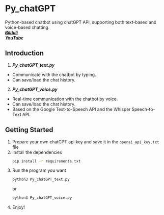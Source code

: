 # Py_chatGPT
Python-based chatbot using chatGPT API, supporting both text-based and voice-based chatting.   
[***Bilibili***](https://www.bilibili.com/video/BV1554y1u75j/?share_source=copy_web&vd_source=52c5fec8348a24e00d38c36bc12b5a7d)     
[***YouTube***](https://youtu.be/H9Ss8RYrTw8)

## Introduction
1. ***Py_chatGPT_text.py***
* Communicate with the chatbot by typing.
* Can save/load the chat history.

2. ***Py_chatGPT_voice.py***
* Real-time communication with the chatbot by voice.
* Can save/load the chat history.
* Based on the Google Text-to-Speech API and the Whisper Speech-to-Text API.

## Getting Started
1. Prepare your own chatGPT api key and save it in the `openai_api_key.txt` file
2. Install the dependencies
    ```bash
    pip install -r requirements.txt
    ```
3. Run the program you want
    ```bash
    python3 Py_chatGPT_text.py
    ``` 
    or
    ```bash
    python3 Py_chatGPT_voice.py
    ```
4. Enjoy!
